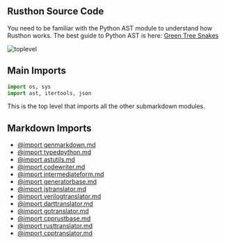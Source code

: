 Rusthon Source Code
-------------------

You need to be familiar with the Python AST module to understand how Rusthon works.
The best guide to Python AST is here: [Green Tree Snakes](https://greentreesnakes.readthedocs.org/en/latest/)

![toplevel](http://rusthon.github.io/Rusthon/images/RusthonToplevel.svg)


Main Imports
-------
```python
import os, sys
import ast, itertools, json

```

This is the top level that imports all the other submarkdown modules.


Markdown Imports
-------
* [@import genmarkdown.md](genmarkdown.md)
* [@import typedpython.md](typedpython.md)
* [@import astutils.md](astutils.md)
* [@import codewriter.md](codewriter.md)
* [@import intermediateform.md](intermediateform.md)
* [@import generatorbase.md](generatorbase.md)
* [@import jstranslator.md](jstranslator.md)
* [@import verilogtranslator.md](verilogtranslator.md)
* [@import darttranslator.md](darttranslator.md)
* [@import gotranslator.md](gotranslator.md)
* [@import cpprustbase.md](cpprustbase.md)
* [@import rusttranslator.md](rusttranslator.md)
* [@import cpptranslator.md](cpptranslator.md)

